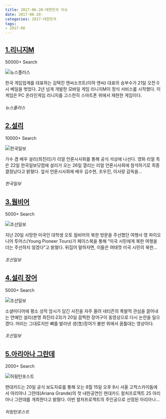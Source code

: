 ```yaml
---
title: 2017-06-20-대한민국 이슈
date: 2017-06-20-
categories: 2017-대한민국
tags: 
- 2017-06
---
```


[1.리니지M](http://news.chosun.com/site/data/html_dir/2017/06/21/2017062102996.html)
--

50000+ Search

![뉴스플러스](http://t2.gstatic.com/images?q=tbn:ANd9GcRsBS0Bf5I6MQIKs5Dn-73oUt4srhdgZCYYGLT2bhPr43-DhDEjBRXyv8gkBVlDUksAbXuatHD5)

한국 게임업계를 대표하는 김택진 엔씨소프트(이하 엔씨) 대표의 승부수가 21일 오전 0시 베일을 벗었다. 2년 넘게 개발한 모바일 게임 리니지M이 정식 서비스를 시작했다. 이 게임은 PC 온라인게임 리니지를 고스란히 스마트폰 위에서 재현한 게임이다.
###### 뉴스플러스

[2.설리](http://www.hankookilbo.com/v/11cd10f50352e7fa11cd10f50352e7fa)
--

10000+ Search

![한국일보](http://t1.gstatic.com/images?q=tbn:ANd9GcSM6lfrOi-lBmQmNwV8WyU9ZKEy6CdkaCbHA9EtnUsIFhRdn4RCqDRmRVLnSq-BHUFsAgdJHLBJ)

가수 겸 배우 설리(최진리)가 리얼 언론시사회를 통해 공식 석상에 나선다. 영화 리얼 측은 22일 한국일보닷컴에 설리가 오는 26일 열리는 리얼 언론시사회에 참석하기로 최종 결정났다고 밝혔다. 앞서 언론시사회에 배우 김수현, 조우진, 이사랑 감독을...
###### 한국일보

[3.웜비어](http://news.chosun.com/site/data/html_dir/2017/06/21/2017062101744.html)
--

5000+ Search

![조선일보](http://t0.gstatic.com/images?q=tbn:ANd9GcT4y3bGcsTSLYdQTnDsRQS18csDKFbiwJmdWwEC18ScX-OQm6uHLmv-w3xRlvJ_kkl591j72ivQ)

지난 20일 사망한 미국인 대학생 오토 웜비어의 북한 방문을 주선했던 여행사 영 파이오니어 투어스(Young Pioneer Tours)가 페이스북을 통해 “미국 시민에게 북한 여행을 더는 주선하지 않겠다”고 밝혔다. 뒤집어 말하자면, 이들은 여태껏 미국 시민의 북한...
###### 조선일보

[4.설리 장어](http://news.chosun.com/site/data/html_dir/2017/06/21/2017062101822.html)
--

5000+ Search

![조선일보](http://t1.gstatic.com/images?q=tbn:ANd9GcS6S3GdYEOkYuxNotGHfXVYBWhL3iv-mRIxFhCTHAvpDYj4QlmKj4lEyOrPfuwhQWMU6eI8z-c_)

소셜미디어에 평소 성적 암시가 담긴 사진을 자주 올려 네티즌의 폭발적 관심을 끌어내는 연예인 설리(본명 최진리·23)가 20일 끔찍한 장어구이 동영상으로 다시 논란을 일으켰다. 머리는 그대로지만 뼈를 발라낸 생(生)장어가 불판 위에서 꿈틀대는 영상이다.
###### 조선일보

[5.아리아나 그란데](http://www.huffingtonpost.kr/2017/06/19/story_n_17215826.html)
--

2000+ Search

![허핑턴포스트](http://t2.gstatic.com/images?q=tbn:ANd9GcSfqJ7A3Ih408q8yV4TeR2IWSqgIc7c0JaSOP1Eq2XxIVte8vLOM9nZTaBDdMaSi0xibQOw6f04)

현대카드는 20일 공식 보도자료를 통해 오는 8월 15일 오후 8시 서울 고척스카이돔에서 아리아나 그란데(Ariana Grande)의 첫 내한공연인 현대카드 컬처프로젝트 25 아리아나 그란데를 개최한다고 밝혔다. 이번 컬처프로젝트의 주인공으로 선정된 아리아나...
###### 허핑턴포스트

